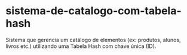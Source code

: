 # sistema-de-catalogo-com-tabela-hash
Sistema que gerencia um catálogo de elementos (ex: produtos, alunos, livros etc.) utilizando uma Tabela Hash com chave única (ID).
